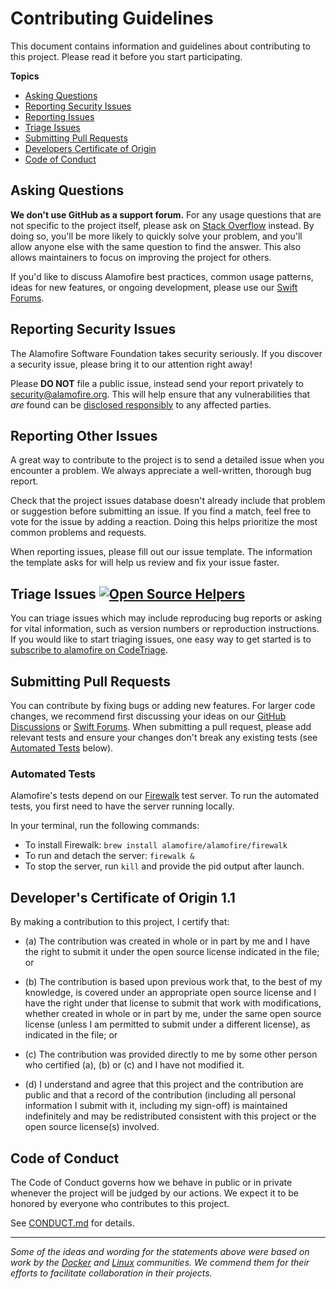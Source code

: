 # Contributing Guidelines

This document contains information and guidelines about contributing to this project.
Please read it before you start participating.


**Topics**

* [Asking Questions](#asking-questions)
* [Reporting Security Issues](#reporting-security-issues)
* [Reporting Issues](#reporting-other-issues)
* [Triage Issues](#triage-issues)
* [Submitting Pull Requests](#submitting-pull-requests)
* [Developers Certificate of Origin](#developers-certificate-of-origin)
* [Code of Conduct](#code-of-conduct)

## Asking Questions

**We don't use GitHub as a support forum.**
For any usage questions that are not specific to the project itself, please ask on [Stack Overflow](https://stackoverflow.com) instead. By doing so, you'll be more likely to quickly solve your problem, and you'll allow anyone else with the same question to find the answer. This also allows maintainers to focus on improving the project for others.

If you'd like to discuss Alamofire best practices, common usage patterns, ideas for new features, or ongoing development, please use our [Swift Forums](https://forums.swift.org/c/related-projects/alamofire/).

## Reporting Security Issues

The Alamofire Software Foundation takes security seriously.
If you discover a security issue, please bring it to our attention right away!

Please **DO NOT** file a public issue, instead send your report privately to <security@alamofire.org>. This will help ensure that any vulnerabilities that _are_ found can be [disclosed responsibly](https://en.wikipedia.org/wiki/Responsible_disclosure) to any affected parties.

## Reporting Other Issues

A great way to contribute to the project is to send a detailed issue when you encounter a problem. We always appreciate a well-written, thorough bug report.

Check that the project issues database doesn't already include that problem or suggestion before submitting an issue. If you find a match, feel free to vote for the issue by adding a reaction. Doing this helps prioritize the most common problems and requests.

When reporting issues, please fill out our issue template. The information the template asks for will help us review and fix your issue faster.

## Triage Issues [![Open Source Helpers](https://www.codetriage.com/alamofire/alamofire/badges/users.svg)](https://www.codetriage.com/alamofire/alamofire)

You can triage issues which may include reproducing bug reports or asking for vital information, such as version numbers or reproduction instructions. If you would like to start triaging issues, one easy way to get started is to [subscribe to alamofire on CodeTriage](https://www.codetriage.com/alamofire/alamofire).

## Submitting Pull Requests

You can contribute by fixing bugs or adding new features. For larger code changes, we recommend first discussing your ideas on our [GitHub Discussions](https://github.com/Alamofire/Alamofire/discussions) or [Swift Forums](https://forums.swift.org/c/related-projects/alamofire/). When submitting a pull request, please add relevant tests and ensure your changes don't break any existing tests (see [Automated Tests](#automated-tests) below).

### Automated Tests

Alamofire's tests depend on our [Firewalk](https://github.com/Alamofire/Firewalk) test server. To run the automated tests, you first need to have the server running locally. 

In your terminal, run the following commands:
- To install Firewalk: `brew install alamofire/alamofire/firewalk`
- To run and detach the server: `firewalk &`
- To stop the server, run `kill` and provide the pid output after launch.

## Developer's Certificate of Origin 1.1

By making a contribution to this project, I certify that:

- (a) The contribution was created in whole or in part by me and I
      have the right to submit it under the open source license
      indicated in the file; or

- (b) The contribution is based upon previous work that, to the best
      of my knowledge, is covered under an appropriate open source
      license and I have the right under that license to submit that
      work with modifications, whether created in whole or in part
      by me, under the same open source license (unless I am
      permitted to submit under a different license), as indicated
      in the file; or

- (c) The contribution was provided directly to me by some other
      person who certified (a), (b) or (c) and I have not modified
      it.

- (d) I understand and agree that this project and the contribution
      are public and that a record of the contribution (including all
      personal information I submit with it, including my sign-off) is
      maintained indefinitely and may be redistributed consistent with
      this project or the open source license(s) involved.

## Code of Conduct

The Code of Conduct governs how we behave in public or in private
whenever the project will be judged by our actions.
We expect it to be honored by everyone who contributes to this project.

See [CONDUCT.md](https://github.com/Alamofire/Foundation/blob/master/CONDUCT.md) for details.

---

*Some of the ideas and wording for the statements above were based on work by the [Docker](https://github.com/docker/docker/blob/master/CONTRIBUTING.md) and [Linux](https://elinux.org/Developer_Certificate_Of_Origin) communities. We commend them for their efforts to facilitate collaboration in their projects.*
